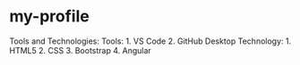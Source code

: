 # my-profile
Tools and Technologies:
Tools:
    1. VS Code
    2. GitHub Desktop
    Technology:
    1. HTML5
    2. CSS
    3. Bootstrap
    4. Angular